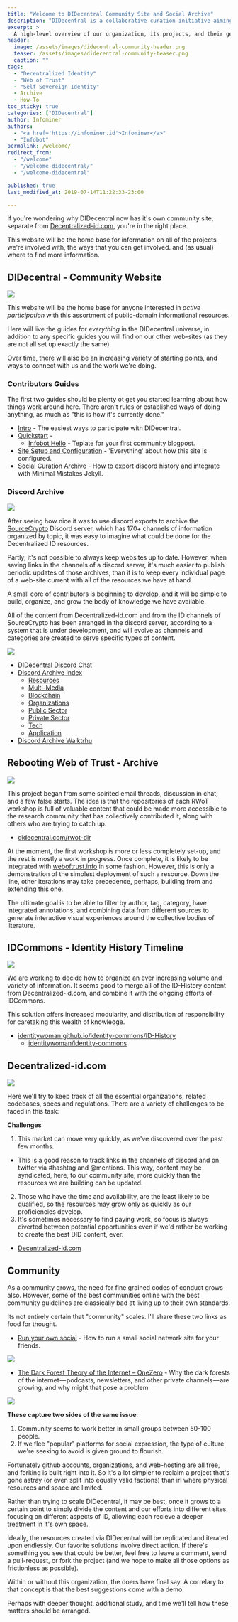 ```yaml
---
title: "Welcome to DIDecentral Community Site and Social Archive"
description: "DIDecentral is a collaborative curation initiative aiming to create quality educational content related to Decentralized Identity: Principles, Specs, Code and Initiatives."
excerpt: >
  A high-level overview of our organization, its projects, and their general state of development.
header:
  image: /assets/images/didecentral-community-header.png
  teaser: /assets/images/didecentral-community-teaser.png
  caption: ""
tags: 
  - "Decentralized Identity"
  - "Web of Trust"
  - "Self Sovereign Identity"
  - Archive
  - How-To
toc_sticky: true
categories: ["DIDecentral"]
author: Infominer
authors: 
  - "<a href='https://infominer.id'>Infominer</a>"
  - "Infobot"
permalink: /welcome/
redirect_from:
  - "/welcome"
  - "/welcome-didecentral/"
  - "/welcome-didecentral"

published: true
last_modified_at: 2019-07-14T11:22:33-23:00

---
```


<!--this comment is for demonstration purposes https://didecentral.com/contributors-quickstart/ -->

If you're wondering why DIDecentral now has it's own community site, separate from [Decentralized-id.com](https://decentralized-id.com), you're in the right place.

This website will be the home base for information on all of the projects we're involved with, the ways that you can get involved. and (as usual) where to find more information.

## DIDecentral - Community Website

![](https://imgur.com/mWR3qCf.png)

This website will be the home base for anyone interested in *active participation* with this assortment of public-domain informational resources. 

Here will live the guides for *everything* in the DIDecentral universe, in addition to any specific guides you will find on our other web-sites (as they are not all set up exactly the same).

Over time, there will also be an increasing variety of starting points, and ways to connect with us and the work we're doing.

### Contributors Guides

The first two guides should be plenty ot get you started learning about how things work around here. There aren't rules or established ways of doing anything, as much as "this is how it's currently done."

* [Intro](https://didecentral.com/contributors-guide/intro/) - The easiest ways to participate with DIDecentral.
* [Quickstart](https://didecentral.com/contributors-guide/quickstart/) - 
  * [Infobot Hello](https://didecentral.com/test/infobot-hello/) - Teplate for your first community blogpost.
* [Site Setup and Configuration](https://didecentral.com/contributors-guide/site-config/) - 'Everything' about how this site is configured. 
* [Social Curation Archive](https://didecentral.com/contributors-guide/discord-archive-howto/) - How to export discord history and integrate with Minimal Mistakes Jekyll.


### Discord Archive

![](https://imgur.com/6kSmrVQ.png)

After seeing how nice it was to use discord exports to archive the [SourceCrypto](https://sourcecrypto.pub) Discord server, which has 170+ channels of information organized by topic, it was easy to imagine what could be done for the Decentralized ID resources.

Partly, it's not possible to always keep websites up to date. However, when saving links in the channels of a discord server, it's much easier to publish periodic updates of those archives, than it is to keep every individual page of a web-site current with all of the resources we have at hand.

A small core of contributors is beginning to develop, and it will be simple to build, organize, and grow the body of knowledge we have available.

All of the content from Decentralized-id.com and from the ID channels of SourceCrypto has been arranged in the discord server, according to a system that is under development, and will evolve as channels and categories are created to serve specific types of content.

[![](https://imgur.com/Kej8Wye.png)](https://discord.gg/eYm2XvZ)

* [DIDecentral Discord Chat](https://discord.gg/eYm2XvZ)
* [Discord Archive Index](/didisco/)
  - [Resources](/didisco/resources/)
  - [Multi-Media](/didisco/multi-media/)
  - [Blockchain](/didisco/blockchain/)
  - [Organizations](/didisco/organizations/)
  - [Public Sector](/didisco/public-sector/)
  - [Private Sector](/didisco/private-sector/)
  - [Tech](/didisco/tech/)
  - [Application](/didisco/application)
* [Discord Archive Walktrhu](/discord-archive-howto/)

## Rebooting Web of Trust - Archive

![](https://didecentral.com/rwot-dir/assets/images/rebooting-the-web-of-trust-header-pages.jpeg)

This project began from some spirited email threads, discussion in chat, and a few false starts. The idea is that the repositories of each RWoT workshop is full of valuable content that could be made more accessible to the research community that has collectively contributed it, along with others who are trying to catch up.

* [didecentral.com/rwot-dir](https://didecentral.com/rwot-dir/)

At the moment, the first workshop is more or less completely set-up, and the rest is mostly a work in progress. Once complete, it is likely to be integrated with [weboftrust.info](https://www.weboftrust.info/) in some fashion. However, this is only a demonstration of the simplest deployment of such a resource. Down the line, other iterations may take precedence, perhaps, building from and extending this one.

The ultimate goal is to be able to filter by author, tag, category, have integrated annotations, and combining data from different sources to generate interactive visual experiences around the collective bodies of literature.

## IDCommons - Identity History Timeline

![](https://imgur.com/0sAr1Wn.png)

We are working to decide how to organize an ever increasing volume and variety of information. It seems good to merge all of the ID-History content from Decentralized-id.com, and combine it with the ongoing efforts of IDCommons. 

This solution offers increased modularity, and distribution of responsibility for caretaking this wealth of knowledge.

* [identitywoman.github.io/identity-commons/ID-History](https://identitywoman.github.io/identity-commons/ID-History)
  * [identitywoman/identity-commons](https://github.com/identitywoman/identity-commons/)


## Decentralized-id.com

[![](https://decentralized-id.com/images/identity-decentralized.png)](https://decentralized-id.com)

Here we'll try to keep track of all the essential organizations, related codebases, specs and regulations. There are a variety of challenges to be faced in this task:

**Challenges**

1. This market can move very quickly, as we've discovered over the past few months.
  * This is a good reason to track links in the channels of discord and on twitter via #hashtag and @mentions. This way, content may be syndicated, here, to our community site, more quickly than the resources we are building can be updated.
2. Those who have the time and availability, are the least likely to be qualified, so the resources may grow only as quickly as our proficiencies develop.
3. It's sometimes necessary to find paying work, so focus is always diverted between potential opportunities even if we'd rather be working to create the best DID content, ever.

* [Decentralized-id.com](https://decentralized-id.com)

## Community

As a community grows, the need for fine grained codes of conduct grows also. However, some of the best communities online with the best community guidelines are classically bad at living up to their own standards.

Its not entirely certain that "community" scales. I'll share these two links as food for thought.

* [Run your own social](https://runyourown.social/) - How to run a small social network site for your friends.

[![](https://imgur.com/2VkekcG.png)](https://runyourown.social/)

* [The Dark Forest Theory of the Internet – OneZero](https://onezero.medium.com/the-dark-forest-theory-of-the-internet-7dc3e68a7cb1) - Why the dark forests of the internet — podcasts, newsletters, and other private channels — are growing, and why might that pose a problem

[![](https://imgur.com/53XxT59.png)](https://onezero.medium.com/the-dark-forest-theory-of-the-internet-7dc3e68a7cb1)


**These capture two sides of the same issue**:

1. Community seems to work better in small groups between 50-100 people.
2. If we flee "popular" platforms for social expression, the type of culture we're seeking to avoid is given ground to flourish.

Fortunately github accounts, organizations, and web-hosting are all free, and forking is built right into it. So it's a lot simpler to reclaim a project that's gone astray (or even split into equally valid factions) than irl where physical resources and space are limited.

Rather than trying to scale DIDecentral, it may be best, once it grows to a certain point to simply divide the content and our efforts into different sites, focusing on different aspects of ID, allowing each recieve a deeper treatment in it's own space.

Ideally, the resources created via DIDecentral will be replicated and iterated upon endlessly. Our favorite solutions involve direct action. If there's something you see that could be better, feel free to leave a comment, send a pull-request, or fork the project (and we hope to make all those options as frictionless as possible).

Within or without this organization, the doers have final say. A correlary to that concept is that the best suggestions come with a demo.

Perhaps with deeper thought, additional study, and time we'll tell how these matters should be arranged.